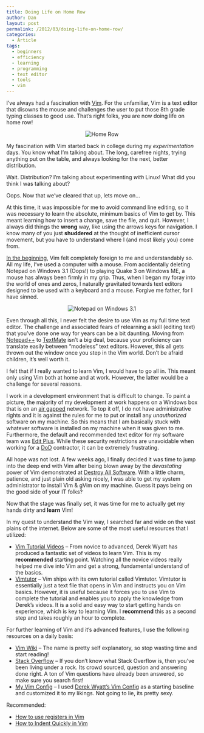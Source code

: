 ```yaml
---
title: Doing Life on Home Row
author: Dan
layout: post
permalink: /2012/03/doing-life-on-home-row/
categories:
  - Article
tags:
  - beginners
  - efficiency
  - learning
  - programming
  - text editor
  - tools
  - vim
---
```

I&#8217;ve always had a fascination with <a href="http://www.vim.org/" title="VIM" target="_blank">Vim</a>. For the unfamiliar, Vim is a text editor that disowns the mouse and challenges the user to put those 8th grade typing classes to good use. That&#8217;s right folks, you are now doing life on home row!

<center>
  <img src="http://i.imgur.com/VPYF1.jpg" alt="Home Row" />
</center>

My fascination with Vim started back in college during my *experimentation* days. You know what I&#8217;m talking about. The long, carefree nights, trying anything put on the table, and always looking for the next, better distribution.

Wait. Distribution? I&#8217;m talking about experimenting *with* Linux! What did you think I was talking about?

Oops. Now that we&#8217;ve cleared that up, lets move on&#8230;

At this time, it was impossible for me to avoid command line editing, so it was necessary to learn the absolute, minimum basics of Vim to get by. This meant learning how to insert a change, save the file, and quit. However, I always did things the **wrong** way, like using the arrows keys for navigation. I know many of you just **shuddered** at the thought of inefficient cursor movement, but you have to understand where I (and most likely you) come from.

<a href="http://www.youtube.com/watch?v=_NSn5RfxoXs" title="there was Jack" target="_blank">In the beginning</a>, Vim felt completely foreign to me and understandably so. All my life, I&#8217;ve used a computer with a mouse. From accidentally deleting Notepad on Windows 3.1 (Oops!) to playing Quake 3 on Windows ME, a mouse has always been firmly in my grip. Thus, when I began my foray into the world of ones and zeros, I naturally gravitated towards text editors designed to be used with a keyboard and a mouse. Forgive me father, for I have sinned.

<center>
  <img src="http://i.imgur.com/0xqgF.png" alt="Notepad on Windows 3.1" />
</center>

Even through all this, I never felt the desire to use Vim as my full time text editor. The challenge and associated fears of relearning a skill (editing text) that you&#8217;ve done one way for years can be a bit daunting. Moving from <a href="http://notepad-plus-plus.org/" title="Notepad++" target="_blank">Notepad++</a> to <a href="http://macromates.com/" title="TextMate" target="_blank">TextMate</a> isn&#8217;t a big deal, because your proficiency can translate easily between &#8220;modeless&#8221; text editors. However, this all gets thrown out the window once you step in the Vim world. Don&#8217;t be afraid children, it&#8217;s well worth it.

I felt that if I really wanted to learn Vim, I would have to go all in. This meant only using Vim both at home and at work. However, the latter would be a challenge for several reasons. 

I work in a development environment that is difficult to change. To paint a picture, the majority of my development at work happens on a Windows box that is on an <a href="http://en.wikipedia.org/wiki/Air_gap_(networking)" title="Air Gapped" target="_blank">air gapped</a> network. To top it off, I do not have administrative rights and it is against the rules for me to put or install any *unauthorized* software on my machine. So this means that I am basically stuck with whatever software is installed on my machine when it was given to me. Furthermore, the default and recommended text editor for my software team was <a href="http://www.editplus.com/" title="Edit Plus" target="_blank">Edit Plus</a>. While these security restrictions are unavoidable when working for a <a href="http://en.wikipedia.org/wiki/United_States_Department_of_Defense" title="Department of Defense" target="_blank">DoD</a> contractor, it can be extremely frustrating. 

All hope was not lost. A few weeks ago, I finally decided it was time to jump into the deep end with Vim after being blown away by the *devastating* power of Vim demonstrated at <a href="https://www.destroyallsoftware.com/screencasts" title="Destroy All Software" target="_blank">Destroy All Software</a>. With a little charm, patience, and just plain old asking nicely, I was able to get my system administrator to install Vim &#038; gVim on my machine. Guess it pays being on the good side of your IT folks?

Now that the stage was finally set, it was time for me to actually get my hands dirty and **learn** Vim!

In my quest to understand the Vim way, I searched far and wide on the vast plains of the internet. Below are some of the most useful resources that I utilized:

*   <a href="http://www.derekwyatt.org/vim/vim-tutorial-videos/" title="Vim Tutorial Videos by Derek Wyatt" target="_blank">Vim Tutorial Videos</a> &#8211; From novice to advanced, Derek Wyatt has produced a fantastic set of videos to learn Vim. This is my **recommended** starting point. Watching all the novice videos really helped me dive into Vim and get a strong, fundamental understand of the basics. 
*   <a href="http://vim.wikia.com/wiki/Tutorial" title="Vimtutor" target="_blank">Vimtutor</a> &#8211; Vim ships with its own tutorial called Vimtutor. Vimtutor is essentially just a text file that opens in Vim and instructs you on Vim basics. However, it is useful because it forces you to use Vim to complete the tutorial and enables you to apply the knowledge from Derek&#8217;s videos. It is a solid and easy way to start getting hands on experience, which is key to learning Vim. I **recommend** this as a second step and takes roughly an hour to complete. 

For further learning of Vim and it&#8217;s advanced features, I use the following resources on a daily basis:

*   <a href="http://vim.wikia.com/wiki/Vim_Tips_Wiki" title="Vim Wiki" target="_blank">Vim Wiki</a> &#8211; The name is pretty self explanatory, so stop wasting time and start reading! 
*   <a href="http://stackoverflow.com/" title="Stack Overflow" target="_blank">Stack Overflow</a> &#8211; If you don&#8217;t know what Stack Overflow is, then you&#8217;ve been living under a rock. Its crowd sourced, question and answering done right. A ton of Vim questions have already been answered, so make sure you search first! 
*   <a href="https://github.com/notfunk/configs" title="My Vim Config" target="_blank">My Vim Config</a> &#8211; I used <a href="https://github.com/derekwyatt/vim-config" title="Derek Wyatt's Vim Config" target="_blank">Derek Wyatt&#8217;s Vim Config</a> as a starting baseline and customized it to my likings. Not going to lie, its pretty sexy. 

Recommended:

*   <a href="http://stackoverflow.com/questions/1497958/how-to-use-vim-registers" title="How to use registers in Vim" target="_blank">How to use registers in Vim</a> 
*   <a href="http://stackoverflow.com/questions/235839/how-do-i-indent-multiple-lines-quickly-in-vi" title="How to indent quickly in Vim" target="_blank">How to Indent Quickly in Vim</a>